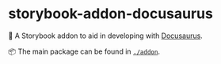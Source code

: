 # storybook-addon-docusaurus

🦖 A Storybook addon to aid in developing with [Docusaurus](https://docusaurus.io/).

📦 The main package can be found in [`./addon`](./addon).
